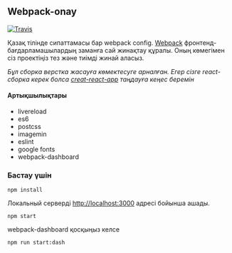 ## Webpack-onay
[![Travis](https://travis-ci.org/Khangeldy/webpack-onay.svg?branch=master)](http://github.com/khangeldy/webpack-onay)

Қазақ тілінде сипаттамасы бар webpack config. [Webpack](https://webpack.js.org/) фронтенд-бағдарламашылардың заманға сай жинақтау құралы. Оның көмегімен сіз проектіңіз тез және тиімді жинай аласыз.

*Бұл сборка верстка жасауға көмектесуге арналған. Егер сізге react-сборка керек болса [creat-react-app](https://github.com/facebookincubator/create-react-app) таңдауға кеңес беремін*

#### Артықшылықтары

- livereload
- es6
- postcss
- imagemin
- eslint
- google fonts
- webpack-dashboard

### Бастау үшін
`npm install`

Локальный серверді [http://localhost:3000](http://localhost:3000) адресі бойынша ашады.

`npm start`

webpack-dashboard қосқыңыз келсе

`npm run start:dash`
